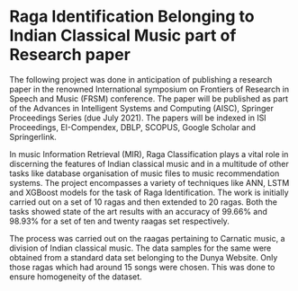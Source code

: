 # Raga Identification Belonging to Indian Classical Music part of Research paper


The following project was done in anticipation of publishing a research paper in the renowned International symposium on Frontiers of Research in Speech and Music (FRSM) conference. The paper will be published as part of the  Advances in Intelligent Systems and Computing (AISC), Springer Proceedings Series (due July 2021). The papers will be indexed in ISI Proceedings, EI-Compendex, DBLP, SCOPUS, Google Scholar and Springerlink.

In music Information Retrieval (MIR), Raga Classification plays a vital role in discerning the features of Indian classical music and in a multitude of other tasks like database organisation of music files to music recommendation systems. The project encompasses a variety of techniques like ANN, LSTM and XGBoost models for the task of Raga Identification. The work is  initially carried out  on a set of 10 ragas and then extended to 20 ragas. Both the tasks showed state of the art results with an accuracy of 99.66% and 98.93% for a set of ten and twenty raagas set respectively. 

The process was carried out on the raagas pertaining to Carnatic music, a division of Indian classical music. The data samples for the same were obtained from a standard data set belonging to the Dunya Website. Only those ragas which had around 15 songs were chosen. This was done to ensure homogeneity of the dataset. 

